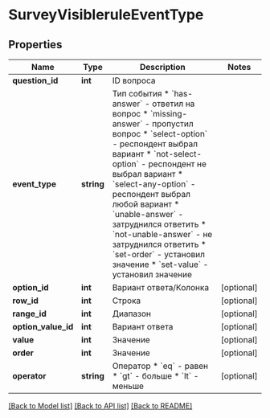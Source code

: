 # SurveyVisibleruleEventType

## Properties
Name | Type | Description | Notes
------------ | ------------- | ------------- | -------------
**question_id** | **int** | ID вопроса | 
**event_type** | **string** | Тип события  * &#x60;has-answer&#x60; - ответил на вопрос * &#x60;missing-answer&#x60; - пропустил вопрос * &#x60;select-option&#x60; - респондент выбрал вариант * &#x60;not-select-option&#x60; - респондент не выбрал вариант * &#x60;select-any-option&#x60; - респондент выбрал любой вариант * &#x60;unable-answer&#x60; - затруднился ответить * &#x60;not-unable-answer&#x60; - не затруднился ответить * &#x60;set-order&#x60; - установил значение * &#x60;set-value&#x60; - установил значение | 
**option_id** | **int** | Вариант ответа/Колонка | [optional] 
**row_id** | **int** | Строка | [optional] 
**range_id** | **int** | Диапазон | [optional] 
**option_value_id** | **int** | Вариант ответа | [optional] 
**value** | **int** | Значение | [optional] 
**order** | **int** | Значение | [optional] 
**operator** | **string** | Оператор  * &#x60;eq&#x60; - равен * &#x60;gt&#x60; - больше * &#x60;lt&#x60; - меньше | [optional] 

[[Back to Model list]](../README.md#documentation-for-models) [[Back to API list]](../README.md#documentation-for-api-endpoints) [[Back to README]](../README.md)


